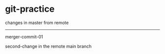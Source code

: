 # git-practice

changes in master from remote


------

merger-commit-01


second-change in the remote main branch
